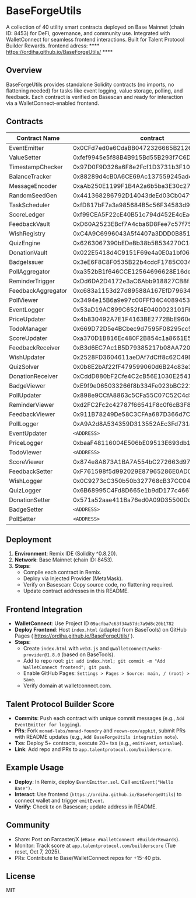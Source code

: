 # BaseForgeUtils

A collection of 40 utility smart contracts deployed on Base Mainnet (chain ID: 8453) for DeFi, governance, and community use. Integrated with WalletConnect for seamless frontend interactions. Built for Talent Protocol Builder Rewards.
frontend adress:  ****      https://ordiha.github.io/BaseForgeUtils/     ****

## Overview
BaseForgeUtils provides standalone Solidity contracts (no imports, no flattening needed) for tasks like event logging, value storage, polling, and feedback. Each contract is verified on Basescan and ready for interaction via a WalletConnect-enabled frontend.

## Contracts
| Contract Name | contract | Category | basescan link |
|---------------|---------|----------|-------------|
| EventEmitter | 0x0CFd7ed0e6CdaBB0472326665B21266cC76F4a5B | Event Logging | https://basescan.org/address/0x0cfd7ed0e6cdabb0472326665b21266cc76f4a5b#code |
| ValueSetter | 0xfef9945e5f88B4B915Bd55B293f7C6D1EB41DdCF | Data Storage | https://basescan.org/address/0xfef9945e5f88b4b915bd55b293f7c6d1eb41ddcf#code |
| TimestampChecker | 0x97D0F9D326a6F8e2Fcf1D3731b3F108d8Ea4545e | Time Management | https://basescan.org/address/0x97d0f9d326a6f8e2fcf1d3731b3f108d8ea4545e#code |
| BalanceTracker | 0x88289d4cB0A6CE69Ac137559245ad4C54AFe9c4a | Tracking | https://basescan.org/address/0x88289d4cb0a6ce69ac137559245ad4c54afe9c4a#code |
| MessageEncoder | 0xaAb250E1199F1B4A2a6b5ba3E30c2752676Dd52c | Encoding | https://basescan.org/address/0xaab250e1199f1b4a2a6b5ba3e30c2752676dd52c#code |
| RandomSeedGen | 0x441368286792D14043deEd03Cb047f66d29effd0 | Random Generation | (https://basescan.org/address/0x441368286792d14043deed03cb047f66d29effd0#code) |
| TaskScheduler | 0xfD817bF7a3a985684B5c56F34583d927954c530a | Scheduling | https://basescan.org/address/0xfd817bf7a3a985684b5c56f34583d927954c530a#code |
| ScoreLedger | 0xf99CEA5F22cE40B51c794d452E4cEacF49E32503 | Scoring | https://basescan.org/address/0xf99cea5f22ce40b51c794d452e4ceacf49e32503#code |
| FeedbackVault | 0xD60A2523EBcf7A4cba6D8Fee7c57f75983a510b9 | Feedback | https://basescan.org/address/0xd60a2523ebcf7a4cba6d8fee7c57f75983a510b9#code |
| WishRegistry | 0xC4A9C6996043A5f4407a3DDD0B85159252fD328b | Registry | https://basescan.org/address/0xc4a9c6996043a5f4407a3ddd0b85159252fd328b#code |
| QuizEngine | 0x6263067390bEDeBb38b5B534270C1489c0d004bf | Quiz | https://basescan.org/address/0x6263067390bedebb38b5b534270c1489c0d004bf#codee |
| DonationVault | 0x022E5418d4C9151F69e4a0E0a1bf06BCc5B58e0C | Donation | https://basescan.org/address/0x022e5418d4c9151f69e4a0e0a1bf06bcc5b58e0c#code |
| BadgeIssuer | 0x3eE6F8C8F0535B22b4cdcF1785C0342084764AEf | Badges | https://basescan.org/address/0x3ee6f8c8f0535b22b4cdcf1785c0342084764aef#code |
| PollAggregator | 0xa352bB1f646CCE12564696628E16de617955a893 | Polling |https://basescan.org/address/0xa352bb1f646cce12564696628e16de617955a893#code |
| ReminderTrigger | 0xDd6DA2D4172e3aC6Abb918827CB8f114731847F9 | Reminders | https://basescan.org/address/0xdd6da2d4172e3ac6abb918827cb8f114731847f9#code |
| FeedbackAggregator | 0xc683a1153d27d89588A167EfD7963426D0819198 | Feedback | https://basescan.org/address/0xc683a1153d27d89588a167efd7963426d0819198#code |
| PollViewer | 0x3494e15B6a9e97c00FFf34C40894536a65c7986c | https://basescan.org/address/0x3494e15b6a9e97c00fff34c40894536a65c7986c#code |
| EventLogger | 0x53aD19AC899C652f4E0400023101Fb66625c5900 | Logging | https://basescan.org/address/0x53ad19ac899c652f4e0400023101fb66625c5900#code |
| PriceUpdater | 0x4b830492A7E1F4163BE2772BbE960eEC13b1D3cc | Price | https://basescan.org/address/0x4b830492a7e1f4163be2772bbe960eec13b1d3cc#code |
| TodoManager | 0x669D72D5e4BCbec9d7595F08295cc532Dc648CFB | Task Management | https://basescan.org/address/0x669d72d5e4bcbec9d7595f08295cc532dc648cfb#code |
| ScoreUpdater | 0xa370D1B816Ec480F2B854c1a8661E5f5D4bD3ee9 | Scoring | https://basescan.org/address/0xa370d1b816ec480f2b854c1a8661e5f5d4bd3ee9#code |
| FeedbackReceiver | 0xB3d6EC7Ac1B5D79385217b08AA720095BFA637ea | Feedback | https://basescan.org/address/0xb3d6ec7ac1b5d79385217b08aa720095bfa637ea#code |
| WishUpdater | 0x2528FD3604611aeDAf7dCff8c62C49D5aC2c0f5a | Updates | https://basescan.org/address/0x2528fd3604611aedaf7dcff8c62c49d5ac2c0f5a#code |
| QuizSolver | 0x0b8E2bAf22fF479599060d6B24c83e3ee8E0F04C | Quiz | https://basescan.org/address/0x0b8e2baf22ff479599060d6b24c83e3ee8e0f04c#code |
| DonationReceiver | 0xCddD880bF2Cfe4C2cB56E1030E2541B4AC1E7b86 | Donation | https://basescan.org/address/0xcddd880bf2cfe4c2cb56e1030e2541b4ac1e7b86#code |
| BadgeViewer | 0xE9f9e065033266f8b334Fe023bBC2217fC29C369 | Badges | https://basescan.org/address/0xe9f9e065033266f8b334fe023bbc2217fc29c369#code |
| PollUpdater | 0x898e9CCfA8863c5CFa55C07C52C4d5F7a44004e5 | Polling | https://basescan.org/address/0x898e9ccfa8863c5cfa55c07c52c4d5f7a44004e5#code |
| ReminderViewer |0xd2FC2Fc2c42787f66541F8c0f6cB3F892Ee99f36 | Reminders | https://basescan.org/address/0xd2fc2fc2c42787f66541f8c0f6cb3f892ee99f36#code |
| FeedbackViewer | 0x911B78249De58C3CFAa687D366d7C36b24971d68 | Feedback | https://basescan.org/address/0x911b78249de58c3cfaa687d366d7c36b24971d68#code |
| PollLogger | 0xA9A2d8A534359D313552AEc3Fd731a5Bc0F19efF | Logging | https://basescan.org/address/0xa9a2d8a534359d313552aec3fd731a5bc0f19eff#code|
| EventUpdater | `<ADDRESS>` | Events | Updates event data. |
| PriceLogger | 0xbaaF48116004E506bE09513E693db126d0306aeA | Price | https://basescan.org/address/0xbaaf48116004e506be09513e693db126d0306aea#code |
| TodoViewer | `<ADDRESS>` | Tasks | Tracks todo views. |
| ScoreViewer | 0x874e8A873A1BA7A554bC272663d97dCEF68a98b5 | Scoring | https://basescan.org/address/0x874e8a873a1ba7a554bc272663d97dcef68a98b5#code |
| FeedbackSetter | 0xF761598f5d992029E87965286E0AD083e9Bb7729 | Feedback | https://basescan.org/address/0xf761598f5d992029e87965286e0ad083e9bb7729#code |
| WishLogger | 0x0C9273cC350b50b327768cB37CC04B45Fc20c409 | Logging | https://basescan.org/address/0x0c9273cc350b50b327768cb37cc04b45fc20c409#code |
| QuizLogger | 0x6B68995C4Fd8D665e1b9dD177c4667E5D3790679 | Quiz | https://basescan.org/address/0x6b68995c4fd8d665e1b9dd177c4667e5d3790679#code |
| DonationSetter | 0x571a52aae411Ba76ed0A09D35500Dd5c713b4eE2 | Donation | https://basescan.org/address/0x571a52aae411ba76ed0a09d35500dd5c713b4ee2#code |
| BadgeSetter | `<ADDRESS>` | Badges | Sets single badge. |
| PollSetter | `<ADDRESS>` | Polling | Sets poll values. |

## Deployment
1. **Environment**: Remix IDE (Solidity ^0.8.20).
2. **Network**: Base Mainnet (chain ID: 8453).
3. **Steps**:
   - Compile each contract in Remix.
   - Deploy via Injected Provider (MetaMask).
   - Verify on Basescan: Copy source code, no flattening required.
   - Update contract addresses in this README.

## Frontend Integration
- **WalletConnect**: Use Project ID `09acfba7c63f34a57dc7a9d8c20b1782` 
- **Deploy Frontend**: Host `index.html` (adapted from BaseTools) on GitHub Pages ( https://ordiha.github.io/BaseForgeUtils/ ).
- **Steps**:
  - Create `index.html` with `web3.js` and `@walletconnect/web3-provider@1.8.0` (based on BaseTools).
  - Add to repo root: `git add index.html; git commit -m "Add WalletConnect frontend"; git push`.
  - Enable GitHub Pages: `Settings > Pages > Source: main, / (root) > Save`.
  - Verify domain at walletconnect.com.

## Talent Protocol Builder Score
- **Commits**: Push each contract with unique commit messages (e.g., `Add EventEmitter for logging`).
- **PRs**: Fork `monad-labs/monad-foundry` and `reown-com/appkit`, submit PRs with README updates (e.g., `Add BaseForgeUtils integration note`).
- **Txs**: Deploy 5+ contracts, execute 20+ txs (e.g., `emitEvent`, `setValue`).
- **Link**: Add repo and PRs to `app.talentprotocol.com/builderscore`.

## Example Usage
- **Deploy**: In Remix, deploy `EventEmitter.sol`. Call `emitEvent("Hello Base")`.
- **Interact**: Use frontend (`https://ordiha.github.io/BaseForgeUtils`) to connect wallet and trigger `emitEvent`.
- **Verify**: Check tx on Basescan; update address in README.

## Community
- Share: Post on Farcaster/X (`#Base #WalletConnect #BuilderRewards`).
- Monitor: Track score at `app.talentprotocol.com/builderscore` (Tue reset, Oct 7, 2025).
- PRs: Contribute to Base/WalletConnect repos for +15-40 pts.

## License
MIT
